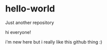 # hello-world
Just another repository 

hi everyone!

i'm new here but i really like this github thing :)
